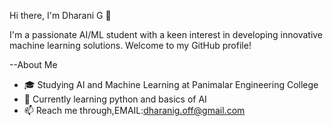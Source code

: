 Hi there, I'm Dharani G 👋

I'm a passionate AI/ML student with a keen interest in developing innovative machine learning solutions. Welcome to my GitHub profile!

 --About Me

- 🎓 Studying AI and Machine Learning at Panimalar Engineering College
- 🌱 Currently learning python and basics of AI
- 📫 Reach me through,EMAIL:dharanig.off@gmail.com


